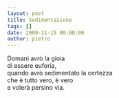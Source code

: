 ```yaml
---
layout: post
title: Sedimentazione
tags: []
date: 2009-11-15 00:00:00
author: pietro
---
```

Domani avrò la gioia<br/>di essere euforia,<br/>quando avrò sedimentato la certezza<br/>che è tutto vero, è vero<br/>e volerà persino via.
